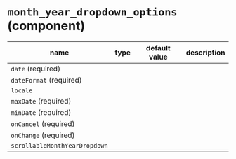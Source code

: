 `month_year_dropdown_options` (component)
=========================================


| name  | type  | default value  | description  |
|---|---|---|---|
|`date` (required)||||
|`dateFormat` (required)||||
|`locale`||||
|`maxDate` (required)||||
|`minDate` (required)||||
|`onCancel` (required)||||
|`onChange` (required)||||
|`scrollableMonthYearDropdown`||||